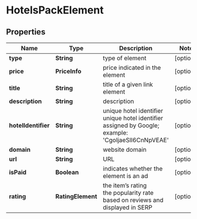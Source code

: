 # HotelsPackElement


## Properties

| Name | Type | Description | Notes |
|------------ | ------------- | ------------- | -------------|
**type** | **String** | type of element |[optional]|
**price** | **PriceInfo** | price indicated in the element |[optional]|
**title** | **String** | title of a given link element |[optional]|
**description** | **String** | description |[optional]|
**hotelIdentifier** | **String** | unique hotel identifier<br>unique hotel identifier assigned by Google;<br>example: 'CgoIjaeSlI6CnNpVEAE' |[optional]|
**domain** | **String** | website domain |[optional]|
**url** | **String** | URL |[optional]|
**isPaid** | **Boolean** | indicates whether the element is an ad |[optional]|
**rating** | **RatingElement** | the item’s rating <br>the popularity rate based on reviews and displayed in SERP |[optional]|